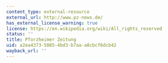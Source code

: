```yaml
---
content_type: external-resource
external_url: http://www.pz-news.de/
has_external_license_warning: true
license: https://en.wikipedia.org/wiki/All_rights_reserved
status: ''
title: Pforzheimer Zeitung
uid: a2ea4373-5085-4bd3-b7aa-a8cbcf6dcb42
wayback_url: ''
---
```

